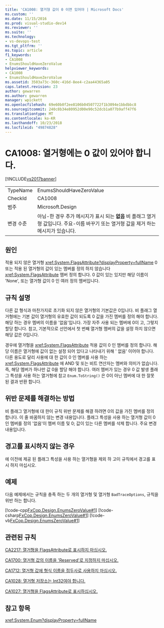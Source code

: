 ```yaml
---
title: 'CA1008: 열거형 값이 0 이면 있어야 | Microsoft Docs'
ms.custom: ''
ms.date: 11/15/2016
ms.prod: visual-studio-dev14
ms.reviewer: ''
ms.suite: ''
ms.technology:
- vs-devops-test
ms.tgt_pltfrm: ''
ms.topic: article
f1_keywords:
- CA1008
- EnumsShouldHaveZeroValue
helpviewer_keywords:
- CA1008
- EnumsShouldHaveZeroValue
ms.assetid: 3503a73c-360c-416d-8ee4-c2aa44365a05
caps.latest.revision: 23
author: gewarren
ms.author: gewarren
manager: wpickett
ms.openlocfilehash: 69e60b0f2ee8106b04507722f1b3094e1bbdbbc8
ms.sourcegitcommit: 240c8b34e80952d00e90c52dcb1a077b9aff47f6
ms.translationtype: MT
ms.contentlocale: ko-KR
ms.lasthandoff: 10/23/2018
ms.locfileid: "49874828"
---
```

# <a name="ca1008-enums-should-have-zero-value"></a>CA1008: 열거형에는 0 값이 있어야 합니다.
[!INCLUDE[vs2017banner](../includes/vs2017banner.md)]

|||
|-|-|
|TypeName|EnumsShouldHaveZeroValue|
|CheckId|CA1008|
|범주|Microsoft.Design|
|변경 수준|아님-한 경우 추가 메시지가 표시 되는 **없음** 비 플래그 열거형 값입니다. 주요-이름 바꾸기 또는 열거형 값을 제거 하는 메시지가 있습니다.|

## <a name="cause"></a>원인
 적용 되지 않은 열거형 <xref:System.FlagsAttribute?displayProperty=fullName> 0 또는 적용 된 열거형의 값이 있는 멤버를 정의 하지 않습니다 <xref:System.FlagsAttribute> 멤버 정의 합니다. 0 값이 있는 있지만 해당 이름이 'None', 또는 열거형 값이 0 인 여러 정의 멤버입니다.

## <a name="rule-description"></a>규칙 설명
 다른 값 형식과 마찬가지로 초기화 되지 않은 열거형의 기본값은 0입니다. 비 플래그 열거형에는 기본 값이 열거형의 유효한 값이 되도록 0 값을 가진 멤버를 정의 해야 합니다. 해당 하는 경우 멤버의 이름을 '없음'입니다. 가장 자주 사용 되는 멤버에 0이 고, 그렇지 할당 합니다. 참고, 기본적으로 선언에서 첫 번째 열거형 멤버의 값을 설정 하지 않으면 해당 값은 0입니다.

 경우에 열거형을 <xref:System.FlagsAttribute> 적용 값이 0 인 멤버를 정의 합니다. 해당 이름은 열거형에 값이 없는 설정 되어 있다고 나타내기 위해 ' 없음' 이어야 합니다. 다른 용도로 달리 사용에 대 한 값이 0 인 멤버를 사용 하는 <xref:System.FlagsAttribute> 에 AND 및 또는 비트 연산자는 멤버와 의미가 없습니다. 즉, 해당 멤버가 하나만 값 0을 할당 해야 합니다. 여러 멤버가 있는 경우 0 값 발생 플래그 특성을 사용 하는 열거형에 참고 `Enum.ToString()` 은 0이 아닌 멤버에 대 한 잘못 된 결과 반환 합니다.

## <a name="how-to-fix-violations"></a>위반 문제를 해결하는 방법
 비 플래그 열거형에 대 한이 규칙 위반 문제를 해결 하려면 0의 값을 가진 멤버를 정의 합니다. 이 줄 바꿈하지 않는 변경 내용입니다. 플래그 특성을 사용 하는 열거형 값이 0 인 멤버를 정의 '없음'이 멤버 이름 및 0; 값이 있는 다른 멤버를 삭제 합니다. 주요 변경 내용입니다.

## <a name="when-to-suppress-warnings"></a>경고를 표시하지 않는 경우
 에 이전에 제공 된 플래그 특성을 사용 하는 열거형을 제외 하 고이 규칙에서 경고를 표시 하지 마십시오.

## <a name="example"></a>예제
 다음 예제에서는 규칙을 충족 하는 두 개의 열거형 및 열거형 `BadTraceOptions`, 규칙을 위반 하는 합니다.

 [!code-cpp[FxCop.Design.EnumsZeroValue#1](../snippets/cpp/VS_Snippets_CodeAnalysis/FxCop.Design.EnumsZeroValue/cpp/FxCop.Design.EnumsZeroValue.cpp#1)]
 [!code-csharp[FxCop.Design.EnumsZeroValue#1](../snippets/csharp/VS_Snippets_CodeAnalysis/FxCop.Design.EnumsZeroValue/cs/FxCop.Design.EnumsZeroValue.cs#1)]
 [!code-vb[FxCop.Design.EnumsZeroValue#1](../snippets/visualbasic/VS_Snippets_CodeAnalysis/FxCop.Design.EnumsZeroValue/vb/FxCop.Design.EnumsZeroValue.vb#1)]

## <a name="related-rules"></a>관련된 규칙
 [CA2217: 열거형을 FlagsAttribute로 표시하지 마십시오.](../code-quality/ca2217-do-not-mark-enums-with-flagsattribute.md)

 [CA1700: 열거형 값의 이름을 'Reserved'로 지정하지 마십시오.](../code-quality/ca1700-do-not-name-enum-values-reserved.md)

 [CA1712: 열거형 값에 형식 이름을 접두사로 사용하지 마십시오.](../code-quality/ca1712-do-not-prefix-enum-values-with-type-name.md)

 [CA1028: 열거형 저장소는 Int32여야 합니다.](../code-quality/ca1028-enum-storage-should-be-int32.md)

 [CA1027: 열거형을 FlagsAttribute로 표시하십시오.](../code-quality/ca1027-mark-enums-with-flagsattribute.md)

## <a name="see-also"></a>참고 항목
 <xref:System.Enum?displayProperty=fullName>




